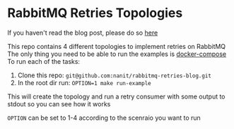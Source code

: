 # RabbitMQ Retries Topologies

If you haven't read the blog post, please do so [here](link)

This repo contains 4 different topologies to implement retries on RabbitMQ
The only thing you need to be able to run the examples is [docker-compose](https://docs.docker.com/compose/install/)
To run each of the tasks:

1. Clone this repo: `git@github.com:nanit/rabbitmq-retries-blog.git`
2. In the root dir run: `OPTION=1 make run-example`

This will create the topology and run a retry consumer with some output to stdout so you can see how it works

`OPTION` can be set to 1-4 according to the scenraio you want to run
